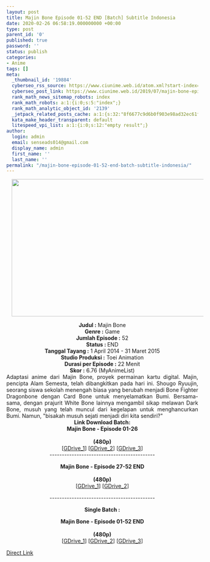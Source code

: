 ```yaml
---
layout: post
title: Majin Bone Episode 01-52 END [Batch] Subtitle Indonesia
date: 2020-02-26 06:58:19.000000000 +00:00
type: post
parent_id: '0'
published: true
password: ''
status: publish
categories:
- Anime
tags: []
meta:
  _thumbnail_id: '19884'
  cyberseo_rss_source: https://www.ciunime.web.id/atom.xml?start-index=1201&max-results=150
  cyberseo_post_link: https://www.ciunime.web.id/2019/07/majin-bone-episode-01-52-end-batch.html
  rank_math_news_sitemap_robots: index
  rank_math_robots: a:1:{i:0;s:5:"index";}
  rank_math_analytic_object_id: '2139'
  _jetpack_related_posts_cache: a:1:{s:32:"8f6677c9d6b0f903e98ad32ec61f8deb";a:2:{s:7:"expires";i:1653582530;s:7:"payload";a:0:{}}}
  kata_make_header_transparent: default
  litespeed_vpi_list: a:1:{i:0;s:12:"empty result";}
author:
  login: admin
  email: senseads014@gmail.com
  display_name: admin
  first_name: ''
  last_name: ''
permalink: "/majin-bone-episode-01-52-end-batch-subtitle-indonesia/"
---
```

<div class="separator" style="clear: both; text-align: center;"><a href="https://1.bp.blogspot.com/-6JuIdjUJzX4/XSYj5s3bw7I/AAAAAAAAbYQ/HI2c0NK2JawcoaRpW9rLBpoCr4girkpVgCLcBGAs/s1600/Majin%2BBone.jpg" imageanchor="1" style="margin-left: 1em; margin-right: 1em;"><img border="0" data-original-height="720" data-original-width="1280" height="360" src="{{ site.baseurl }}/assets/2020/02/Majin%2BBone.jpg" width="640" /></a></div>
<p>
<div style="text-align: center;"><b>Judul</b><b><b> </b>:</b> Majin Bone</div>
<div style="text-align: center;"><b><b>Genre :</b></b> Game</div>
<div style="text-align: center;"><b>Jumlah Episode :</b> 52<br /><b>Status :&nbsp;</b>END<br /><b>Tanggal Tayang :</b> 1 April 2014 - 31 Maret 2015<br /><b>Studio Produksi :</b> Toei Animation<br /><b>Durasi per Episode :</b> 22 Menit</div>
<div style="text-align: center;"><b>Skor :</b> 6.76 (MyAnimeList)</div>
<div style="text-align: center;"></div>
<div style="text-align: justify;">Adaptasi anime dari Majin Bone, proyek permainan kartu digital. Majin, pencipta Alam Semesta, telah dibangkitkan pada hari ini. Shougo Ryuujin, seorang siswa sekolah menengah biasa yang berubah menjadi Bone Fighter Dragonbone dengan Card Bone untuk menyelamatkan Bumi. Bersama-sama, dengan prajurit White Bone lainnya mengambil sikap melawan Dark Bone, musuh yang telah muncul dari kegelapan untuk menghancurkan Bumi. Namun, "bisakah musuh sejati menjadi diri kita sendiri?"</div>
<div style="text-align: justify;"></div>
<div style="text-align: justify;"></div>
<div style="text-align: center;"><b>Link Download Batch:</b></div>
<div style="text-align: center;"><b>Majin Bone - Episode 01-26</b><br /><b><br /></b><b>(480p)</b></div>
<div style="text-align: center;">[<a href="https://drive.google.com/uc?id=1WiDDoAjM9YixKIg6GkXdbGi2FtUphPXH" target="_blank" rel="noopener">GDrive_1</a>] [<a href="https://drive.google.com/uc?id=1e2zhFRNbXOvw_KxcGzxjYbwfJ66t1SSb" target="_blank" rel="noopener">GDrive_2</a>] [<a href="https://drive.google.com/uc?id=1I-ucDMhAwUh9KDWaDhKNcreiAxk2sQWw" target="_blank" rel="noopener">GDrive_3</a>]</div>
<div style="text-align: center;">-------------------------------------------</p>
<p><b>Majin Bone - Episode 27-52 END</b><br /><b><br /></b><b>(480p)</b><br />[<a href="https://drive.google.com/uc?id=15jN8_sQ8pC49ZatgOv24I-k1vkgCt7n9" target="_blank" rel="noopener">GDrive_1</a>] [<a href="https://drive.google.com/uc?id=1-xJnaeAOrpAQ62NP2-vTWce-C0mRkpGI" target="_blank" rel="noopener">GDrive_2</a>]</p>
<p>-------------------------------------------</p>
<p><b>Single Batch :</b></p>
<p><b>Majin Bone - Episode 01-52 END</b><br /><b><br /></b><b>(480p)</b><br />[<a href="https://drive.google.com/uc?export=download&amp;id=1ln4l1Q-cGhr1O5ZvlxvJoDrZy7X-EzZl" target="_blank" rel="noopener">GDrive_1</a>] [<a href="https://drive.google.com/uc?export=download&amp;id=14F-GQBv8MRJo64Yo7VeYiPCcX6BNgvz8" target="_blank" rel="noopener">GDrive_2</a>] [<a href="https://drive.google.com/uc?export=download&amp;id=16LLZYOSgHtGC-eywYKUxlNmufhSWDR7_" target="_blank" rel="noopener">GDrive_3</a>]</div>
<link rel="stylesheet" href="https://cdnjs.cloudflare.com/ajax/libs/font-awesome/4.7.0/css/font-awesome.min.css" />
<div class="divbtn"> <a href="https://handymansurrender.com/fihup8buzv?key=94550f7ce39444073321dde3b8782f97" class="btn"><i class="fa fa-download"></i> Direct Link</a> </div>
